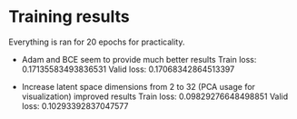 # Training results
Everything is ran for 20 epochs for practicality.

- Adam and BCE seem to provide much better results
Train loss: 0.17135583493836531
Valid loss: 0.17068342864513397

- Increase latent space dimensions from 2 to 32 (PCA usage for visualization) improved results
Train loss: 0.09829276648498851
Valid loss: 0.10293392837047577